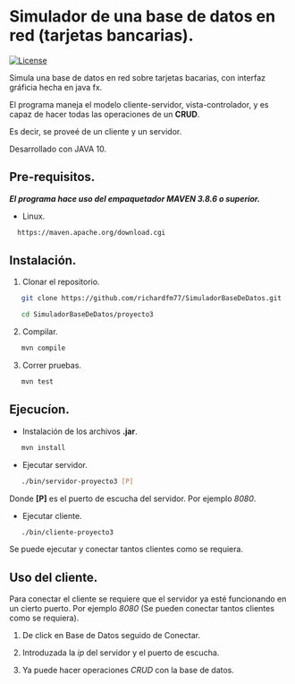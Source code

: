 # Simulador de una base de datos en red (tarjetas bancarias).
[![License](https://img.shields.io/badge/license-GPLv2-blue.svg)](https://wordpress.org/about/license/)

Simula una base de datos en red sobre tarjetas bacarias, con interfaz gráficia hecha en java fx. 

El programa maneja el modelo cliente-servidor, vista-controlador, y es capaz de hacer todas las operaciones de un **CRUD**.

Es decir, se proveé de un cliente y un servidor.

Desarrollado con JAVA 10.

## Pre-requisitos.
**_El programa hace uso del empaquetador MAVEN 3.8.6 o superior._**

* Linux.
```sh
  https://maven.apache.org/download.cgi
```

## Instalación.

1. Clonar el repositorio.
```sh
   git clone https://github.com/richardfm77/SimuladorBaseDeDatos.git
```
```sh
   cd SimuladorBaseDeDatos/proyecto3
```

2. Compilar.
```sh
   mvn compile
```

3. Correr pruebas.
```sh
   mvn test
```

## Ejecucíon.

* Instalación de los archivos **.jar**.
```sh
   mvn install
```

* Ejecutar servidor.
```sh
   ./bin/servidor-proyecto3 [P]
```
Donde **[P]** es el puerto de escucha del servidor. Por ejemplo *8080*.

* Ejecutar cliente.
```sh
   ./bin/cliente-proyecto3
```
Se puede ejecutar y conectar tantos clientes como se requiera.

## Uso del cliente.

Para conectar el cliente se requiere que el servidor ya esté funcionando en un cierto puerto. Por ejemplo *8080* (Se pueden conectar tantos clientes como se requiera).

1. De click en Base de Datos seguido de Conectar.

2. Introduzada la *ip* del servidor y el puerto de escucha.

3. Ya puede hacer operaciones *CRUD* con la base de datos.
